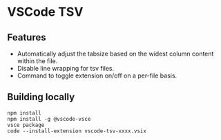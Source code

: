 # VSCode TSV

## Features

- Automatically adjust the tabsize based on the widest column content within the file.
- Disable line wrapping for tsv files.
- Command to toggle extension on/off on a per-file basis.

## Building locally

```
npm install
npm install -g @vscode-vsce
vsce package
code --install-extension vscode-tsv-xxxx.vsix
```
